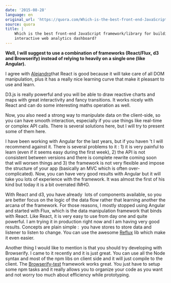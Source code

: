 ```yaml
---
date: '2015-08-28'
language: en
original_url: 'https://quora.com/Which-is-the-best-front-end-JavaScript-framework-library-for-building-an-interactive-web-analytics-dashboard/answer/Clément-Renaud'
source: quora
title: |
    Which is the best front-end JavaScript framework/library for building an
    interactive web analytics dashboard?
---
```


**Well, I will suggest to use a combination of frameworks (React/Flux,
d3 and Browserify) instead of relying to heavily on a single one (like
Angular).** 
 
I agree with
[Alejandro](http://quora.com/profile/Alejandro-Mart%C3%ADnez-12)that
React is good because it will take care of all DOM manipulation, plus it
has a really nice learning curve that make it pleasant to use and
learn. 
 
D3.js is really powerful and you will be able to draw reactive charts
and maps with great interactivity and fancy transitions. It works nicely
with React and can do some interesting maths operation as well. 
 
Now, you also need a strong way to manipulate data on the client-side,
so you can have smooth interaction, especially if you use things like
real-time or complex API calls. There is several solutions here, but I
will try to present some of them here. 
 
I have been working with Angular for the last years, but if you haven 't
I will recommend against it. There is several problems to it : 1) it is
very painful to learn (even if it seems easy during the first week), 2)
the API is not consistent between versions and there is complete rewrite
coming soon that will worsen things and 3) the framework is not very
flexible and impose the structure of your app (basically an MVC which is
often over-complicated). Now, you can have very good results with
Angular but it will take you lots of experience with the framework. It
was almost the first of his kind but today it is a bit overrated IMHO. 
 
With React and d3, you have already  lots of components available, so
you are better focus on the logic of the data flow rather that learning
another the arcana of the framework. For those reasons, I mostly stopped
using Angular and started with Flux, which is the data manipulation
framework that binds with React. Like React, it is very easy to use from
day one and quite powerful. I am trying it in production right now and I
am having very good results. Concepts are plain simple :  you have
stores to store data and listener to listen to change. You can use the
awesome [Reflux](https://github.com/reflux/refluxjs) lib which make it
even easier. 
 
Another thing I would like to mention is that you should try developing
with Browserify. I came to it recently and it is just great. You can use
all the Node syntax and most of the npm libs on client side and it will
just compile to the client. The
[Browserify-test](https://github.com/alekseykulikov/browserify-test)
framework works great. You just have to setup some npm tasks and it
really allows you to organize your code as you want and not worry too
much about efficiency while prototyping.
